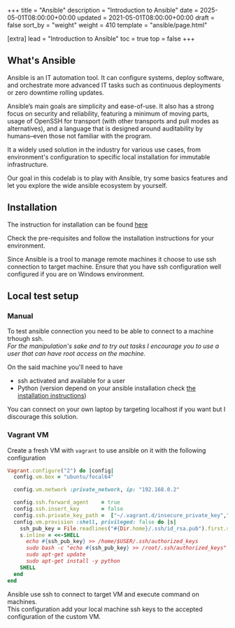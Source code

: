 +++
title = "Ansible"
description = "Introduction to Ansible"
date = 2025-05-01T08:00:00+00:00
updated = 2021-05-01T08:00:00+00:00
draft = false
sort_by = "weight"
weight = 410
template = "ansible/page.html"

[extra]
lead = "Introduction to Ansible"
toc = true
top = false
+++

## What's Ansible

Ansible is an IT automation tool. It can configure systems, deploy software, and orchestrate more advanced IT tasks such as continuous deployments or zero downtime rolling updates.

Ansible’s main goals are simplicity and ease-of-use. It also has a strong focus on security and reliability, featuring a minimum of moving parts, usage of OpenSSH for transport (with other transports and pull modes as alternatives), and a language that is designed around auditability by humans–even those not familiar with the program.

It a widely used solution in the industry for various use cases, from environment's configuration to specific local installation for immutable infrastructure.

Our goal in this codelab is to play with Ansible, try some basics features and let you explore the wide ansible ecosystem by yourself.

## Installation

The instruction for installation can be found [here](https://docs.ansible.com/ansible/2.5/installation_guide/intro_installation.html)  

Check the pre-requisites and follow the installation instructions for your environment.

<aside class="negative">
Since Ansible is a trool to manage remote machines it choose to use ssh connection to target machine.
Ensure that you have ssh configuration well configured if you are on Windows environment.
</aside>


## Local test setup

### Manual

To test ansible connection you need to be able to connect to a machine trhough ssh.  
_For the manipulation's sake and to try out tasks I encourage you to use a user that can have root access on the machine._  

On the said machine you'll need to have
 - ssh activated and available for a user
 - Python (version depend on your ansible installation check [the installation instructions](https://docs.ansible.com/ansible/latest/installation_guide/intro_installation.html#node-requirement-summary))


You can connect on your own laptop by targeting localhost if you want but I discourage this solution.

### Vagrant VM

Create a fresh VM with `vagrant` to use ansible on it with the following configuration
```ruby
Vagrant.configure("2") do |config|
  config.vm.box = "ubuntu/focal64"

  config.vm.network :private_network, ip: "192.168.0.2"

  config.ssh.forward_agent    = true
  config.ssh.insert_key       = false
  config.ssh.private_key_path =  ["~/.vagrant.d/insecure_private_key","~/.ssh/id_rsa"]
  config.vm.provision :shell, privileged: false do |s|
    ssh_pub_key = File.readlines("#{Dir.home}/.ssh/id_rsa.pub").first.strip
    s.inline = <<-SHELL
      echo #{ssh_pub_key} >> /home/$USER/.ssh/authorized_keys
      sudo bash -c "echo #{ssh_pub_key} >> /root/.ssh/authorized_keys"
      sudo apt-get update
      sudo apt-get install -y python
    SHELL
  end
end
```

Ansible use ssh to connect to target VM and execute command on machines.  
This configuration add your local machine ssh keys to the accepted configuration of the custom VM.
